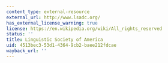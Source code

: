 ```yaml
---
content_type: external-resource
external_url: http://www.lsadc.org/
has_external_license_warning: true
license: https://en.wikipedia.org/wiki/All_rights_reserved
status: ''
title: Linguistic Society of America
uid: 4513bec3-53d1-4364-9cb2-baee212fdcae
wayback_url: ''
---
```

